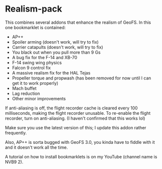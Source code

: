 # Realism-pack
This combines several addons that enhance the realism of GeoFS. In this one bookmarklet is contained:

- AP++
- Spoiler arming (doesn't work, will try to fix)
- Carrier catapults (doesn't work, will try to fix)
- You black out when you pull more than 9 Gs
- A bug fix for the F-14 and XB-70
- F-14 swing wing physics
- Falcon 9 control fix
- A massive realism fix for the HAL Tejas
- Propeller torque and propwash (has been removed for now until I can get it to work properly)
- Mach buffet
- Lag reduction
- Other minor improvements

If anti-aliasing is off, the flight recorder cache is cleared every 100 milliseconds, making the flight recorder unusable. To re-enable the flight recorder, turn on anti-aliasing. (I haven't confirmed that this works lol)

Make sure you use the latest version of this; I update this addon rather frequently.

Also, AP++ is sorta bugged with GeoFS 3.0, you kinda have to fiddle with it and it doesn't work all the time.

A tutorial on how to install bookmarklets is on my YouTube (channel name is NVB9 2).
